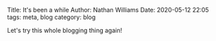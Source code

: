Title: It's been a while
Author: Nathan Williams
Date: 2020-05-12 22:05
tags: meta, blog
category: blog

Let's try this whole blogging thing again!
